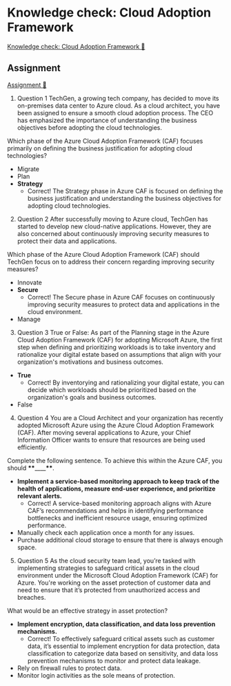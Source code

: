# Knowledge check: Cloud Adoption Framework

[Knowledge check: Cloud Adoption Framework 🔗](https://www.coursera.org/learn/cybersecurity-management-and-compliance/assignment-submission/d19Sv/knowledge-check-cloud-adoption-framework)

## Assignment

[Assignment 🔗](https://www.coursera.org/learn/cybersecurity-management-and-compliance/assignment-submission/d19Sv/knowledge-check-cloud-adoption-framework/attempt)

1.  Question 1
    TechGen, a growing tech company, has decided to move its on-premises data center to Azure cloud. As a cloud architect, you have been assigned to ensure a smooth cloud adoption process. The CEO has emphasized the importance of understanding the business objectives before adopting the cloud technologies.

Which phase of the Azure Cloud Adoption Framework (CAF) focuses primarily on defining the business justification for adopting cloud technologies?

- Migrate
- Plan
- **Strategy**
  - Correct! The Strategy phase in Azure CAF is focused on defining the business justification and understanding the business objectives for adopting cloud technologies.

2. Question 2
   After successfully moving to Azure cloud, TechGen has started to develop new cloud-native applications. However, they are also concerned about continuously improving security measures to protect their data and applications.

Which phase of the Azure Cloud Adoption Framework (CAF) should TechGen focus on to address their concern regarding improving security measures?

- Innovate
- **Secure**
  - Correct! The Secure phase in Azure CAF focuses on continuously improving security measures to protect data and applications in the cloud environment.
- Manage

3. Question 3
   True or False: As part of the Planning stage in the Azure Cloud Adoption Framework (CAF) for adopting Microsoft Azure, the first step when defining and prioritizing workloads is to take inventory and rationalize your digital estate based on assumptions that align with your organization's motivations and business outcomes.

- **True**
  - Correct! By inventorying and rationalizing your digital estate, you can decide which workloads should be prioritized based on the organization's goals and business outcomes.
- False

4. Question 4
   You are a Cloud Architect and your organization has recently adopted Microsoft Azure using the Azure Cloud Adoption Framework (CAF). After moving several applications to Azure, your Chief Information Officer wants to ensure that resources are being used efficiently.

Complete the following sentence. To achieve this within the Azure CAF, you should **\*\***\_\_\_\_**\*\***.

- **Implement a service-based monitoring approach to keep track of the health of applications, measure end-user experience, and prioritize relevant alerts.**
  - Correct! A service-based monitoring approach aligns with Azure CAF’s recommendations and helps in identifying performance bottlenecks and inefficient resource usage, ensuring optimized performance.
- Manually check each application once a month for any issues.
- Purchase additional cloud storage to ensure that there is always enough space.

5. Question 5
   As the cloud security team lead, you’re tasked with implementing strategies to safeguard critical assets in the cloud environment under the Microsoft Cloud Adoption Framework (CAF) for Azure. You're working on the asset protection of customer data and need to ensure that it’s protected from unauthorized access and breaches.

What would be an effective strategy in asset protection?

- **Implement encryption, data classification, and data loss prevention mechanisms.**
  - Correct! To effectively safeguard critical assets such as customer data, it’s essential to implement encryption for data protection, data classification to categorize data based on sensitivity, and data loss prevention mechanisms to monitor and protect data leakage.
- Rely on firewall rules to protect data.
- Monitor login activities as the sole means of protection.
